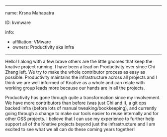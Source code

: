 -------------------------------------------------------------
name: Krsna Mahapatra

ID: kvmware

info:
  - affiliation: VMware
  - owners: Productivity aka Infra
-------------------------------------------------------------

Hello!
I along with a few brave others are the little gnomes that keep the knative project running. I have been a lead on Productivity ever since Chi Zhang left. We try to make the whole contributor process as easy as possible. Productivity maintains the infrastructure across all projects and I think we are well informed of Knative as a whole and can relate with working group leads more because our hands are in all the projects.

Productivity has gone through quite a transformation since my involvement. We have more contributors than before (was just Chi and I), a git ops backed infra (before lots of manual tweaking/bookkeeping), and currently going through a change to make our tools easier to reuse internally and for other OSS projects. I believe that I can use my experience to further help support all of the Knative projects beyond just the infrastructure and I am excited to see what we all can do these coming years together!
